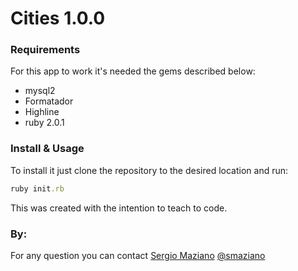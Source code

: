 # Cities 1.0.0

### Requirements

For this app to work it's needed the gems described below:

* mysql2
* Formatador
* Highline
* ruby 2.0.1

### Install & Usage

To install it just clone the repository to the desired location and run:

```ruby
ruby init.rb
```

This was created with the intention to teach to code.

### By:
For any question you can contact [Sergio Maziano](mailto:sergio.maziano@gmail.com)
[@smaziano](http://www.twitter.com/smaziano)
